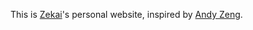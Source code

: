 This is [Zekai](https://lukelai18.github.io/)'s personal website, 
inspired by [Andy Zeng](https://andyzeng.github.io/).


